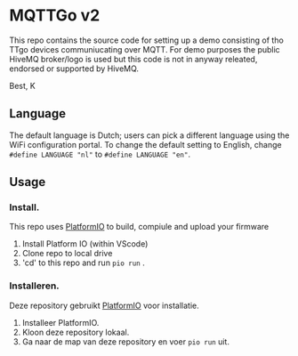 # MQTTGo v2

This repo contains the source code for setting up a demo consisting of tho TTgo devices communiucating over MQTT. For demo purposes the public HiveMQ broker/logo is used but this code is not in anyway releated, endorsed or supported by HiveMQ.

Best, K

## Language

The default language is Dutch; users can pick a different language using the
WiFi configuration portal. To change the default setting to English, change
`#define LANGUAGE "nl"` to `#define LANGUAGE "en"`.

## Usage

### Install.

This repo uses [PlatformIO](https://platformio.org/) to build, compiule and upload your firmware

1. Install Platform IO (within VScode)
2. Clone repo to local drive
3. 'cd' to this repo and run `pio run` .

### Installeren.

Deze repository gebruikt [PlatformIO](https://platformio.org/) voor installatie.

1. Installeer PlatformIO.
2. Kloon deze repository lokaal.
3. Ga naar de map van deze repository en voer `pio run` uit.

